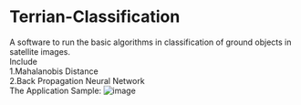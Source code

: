 # Terrian-Classification  
A software to run the basic algorithms in classification  of ground objects in satellite images.  
Include   
       1.Mahalanobis Distance  
       2.Back Propagation Neural Network  
 The Application Sample:
 ![image](https://github.com/ZHULiyuanRS/Terrian-Classification/x64/Debug/icon/draw.png)
 
